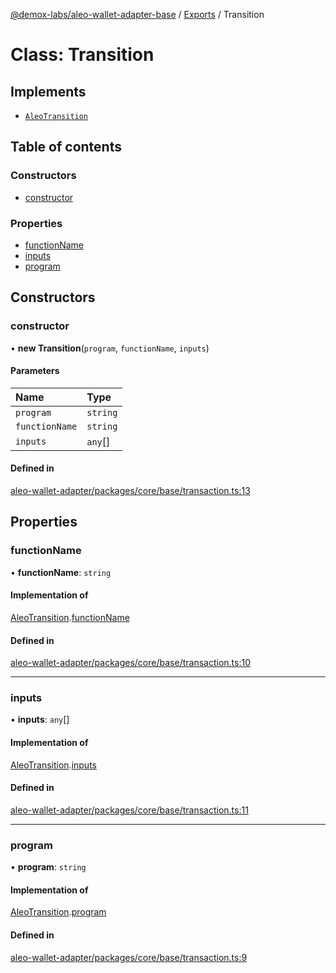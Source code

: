 [@demox-labs/aleo-wallet-adapter-base](../README.md) / [Exports](../modules.md) / Transition

# Class: Transition

## Implements

- [`AleoTransition`](../interfaces/AleoTransition.md)

## Table of contents

### Constructors

- [constructor](Transition.md#constructor)

### Properties

- [functionName](Transition.md#functionname)
- [inputs](Transition.md#inputs)
- [program](Transition.md#program)

## Constructors

### constructor

• **new Transition**(`program`, `functionName`, `inputs`)

#### Parameters

| Name | Type |
| :------ | :------ |
| `program` | `string` |
| `functionName` | `string` |
| `inputs` | `any`[] |

#### Defined in

[aleo-wallet-adapter/packages/core/base/transaction.ts:13](https://github.com/demox-labs/aleo-wallet-adapter/blob/fc6b47e/packages/core/base/transaction.ts#L13)

## Properties

### functionName

• **functionName**: `string`

#### Implementation of

[AleoTransition](../interfaces/AleoTransition.md).[functionName](../interfaces/AleoTransition.md#functionname)

#### Defined in

[aleo-wallet-adapter/packages/core/base/transaction.ts:10](https://github.com/demox-labs/aleo-wallet-adapter/blob/fc6b47e/packages/core/base/transaction.ts#L10)

___

### inputs

• **inputs**: `any`[]

#### Implementation of

[AleoTransition](../interfaces/AleoTransition.md).[inputs](../interfaces/AleoTransition.md#inputs)

#### Defined in

[aleo-wallet-adapter/packages/core/base/transaction.ts:11](https://github.com/demox-labs/aleo-wallet-adapter/blob/fc6b47e/packages/core/base/transaction.ts#L11)

___

### program

• **program**: `string`

#### Implementation of

[AleoTransition](../interfaces/AleoTransition.md).[program](../interfaces/AleoTransition.md#program)

#### Defined in

[aleo-wallet-adapter/packages/core/base/transaction.ts:9](https://github.com/demox-labs/aleo-wallet-adapter/blob/fc6b47e/packages/core/base/transaction.ts#L9)
